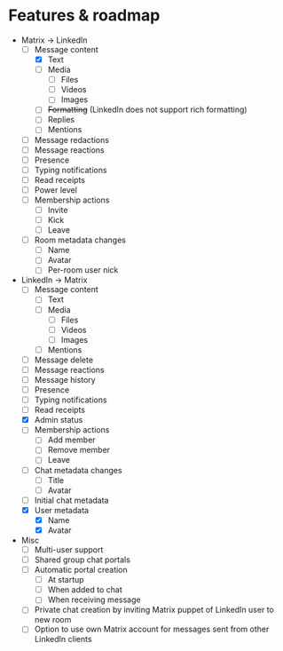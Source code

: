 # Features & roadmap

* Matrix → LinkedIn
  * [ ] Message content
    * [x] Text
    * [ ] Media
      * [ ] Files
      * [ ] Videos
      * [ ] Images
    * [ ] ~~Formatting~~ (LinkedIn does not support rich formatting)
    * [ ] Replies
    * [ ] Mentions
  * [ ] Message redactions
  * [ ] Message reactions
  * [ ] Presence
  * [ ] Typing notifications
  * [ ] Read receipts
  * [ ] Power level
  * [ ] Membership actions
    * [ ] Invite
    * [ ] Kick
    * [ ] Leave
  * [ ] Room metadata changes
    * [ ] Name
    * [ ] Avatar
    * [ ] Per-room user nick
* LinkedIn → Matrix
  * [ ] Message content
    * [ ] Text
    * [ ] Media
      * [ ] Files
      * [ ] Videos
      * [ ] Images
    * [ ] Mentions
  * [ ] Message delete
  * [ ] Message reactions
  * [ ] Message history
  * [ ] Presence
  * [ ] Typing notifications
  * [ ] Read receipts
  * [x] Admin status
  * [ ] Membership actions
    * [ ] Add member
    * [ ] Remove member
    * [ ] Leave
  * [ ] Chat metadata changes
    * [ ] Title
    * [ ] Avatar
  * [ ] Initial chat metadata
  * [x] User metadata
    * [x] Name
    * [x] Avatar
* Misc
  * [ ] Multi-user support
  * [ ] Shared group chat portals
  * [ ] Automatic portal creation
    * [ ] At startup
    * [ ] When added to chat
    * [ ] When receiving message
  * [ ] Private chat creation by inviting Matrix puppet of LinkedIn user to new room
  * [ ] Option to use own Matrix account for messages sent from other LinkedIn clients
